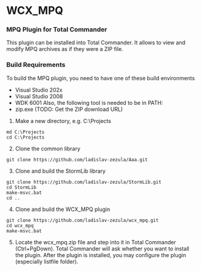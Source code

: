 WCX_MPQ
=======

### MPQ Plugin for Total Commander
This plugin can be installed into Total Commander. It allows to view and modify MPQ archives as if they were a ZIP file.

### Build Requirements
To build the MPQ plugin, you need to have one of these build environments
* Visual Studio 202x
* Visual Studio 2008
* WDK 6001
Also, the following tool is needed to be in PATH:
* zip.exe (TODO: Get the ZIP download URL)

1) Make a new directory, e.g. C:\Projects
```
md C:\Projects
cd C:\Projects
```

2) Clone the common library
```
git clone https://github.com/ladislav-zezula/Aaa.git
```

3) Clone and build the StormLib library
```
git clone https://github.com/ladislav-zezula/StormLib.git
cd StormLib
make-msvc.bat
cd ..
```

4) Clone and build the WCX_MPQ plugin
```
git clone https://github.com/ladislav-zezula/wcx_mpq.git
cd wcx_mpq
make-msvc.bat
```

5) Locate the wcx_mpq.zip file and step into it in Total Commander (Ctrl+PgDown).
Total Commander will ask whether you want to install the plugin. After the plugin
is installed, you may configure the plugin (especially listfile folder).
